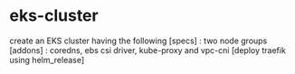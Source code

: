 # eks-cluster
create an EKS cluster having the following [specs] : two node groups [addons] : coredns, ebs csi driver, kube-proxy and vpc-cni [deploy traefik using helm_release]
